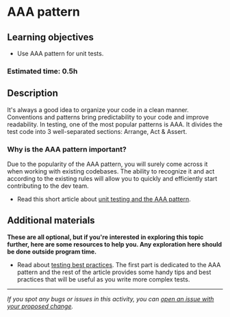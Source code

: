 # AAA pattern

## Learning objectives
- Use AAA pattern for unit tests.

### Estimated time: 0.5h

## Description
It's always a good idea to organize your code in a clean manner. Conventions and patterns bring predictability to your code and improve readability. In testing, one of the most popular patterns is AAA. It divides the test code into 3 well-separated sections: Arrange, Act & Assert.

### Why is the AAA pattern important?
Due to the popularity of the AAA pattern, you will surely come across it when working with existing codebases. The ability to recognize it and act according to the existing rules will allow you to quickly and efficiently start contributing to the dev team. 

- Read this short article about [unit testing and the AAA pattern](https://medium.com/@pjbgf/title-testing-code-ocd-and-the-aaa-pattern-df453975ab80).

## Additional materials 
**These are all optional, but if you're interested in exploring this topic further, here are some resources to help you. Any exploration here should be done outside program time.**
- Read about [testing best practices](https://blog.logrocket.com/javascript-testing-best-practices/). The first part is dedicated to the AAA pattern and the rest of the article provides some handy tips and best practices that will be useful as you write more complex tests.

------

_If you spot any bugs or issues in this activity, you can [open an issue with your proposed change](https://github.com/microverseinc/curriculum-transversal-skills/blob/main/git-github/articles/open_issue.md)._
